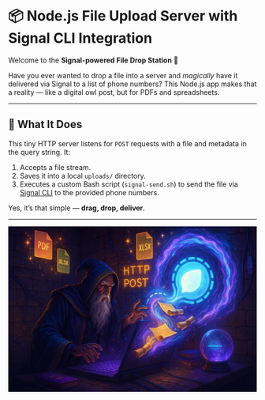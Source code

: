 # 📦 Node.js File Upload Server with Signal CLI Integration

Welcome to the **Signal-powered File Drop Station** 🚀

Have you ever wanted to drop a file into a server and *magically* have it delivered via Signal to a list of phone numbers? This Node.js app makes that a reality — like a digital owl post, but for PDFs and spreadsheets.

---

## 🧠 What It Does

This tiny HTTP server listens for `POST` requests with a file and metadata in the query string. It:

1. Accepts a file stream.
2. Saves it into a local `uploads/` directory.
3. Executes a custom Bash script (`signal-send.sh`) to send the file via [Signal CLI](https://github.com/AsamK/signal-cli) to the provided phone numbers.

Yes, it’s that simple — **drag, drop, deliver**.

---

![Preview](assets/preview.png)

